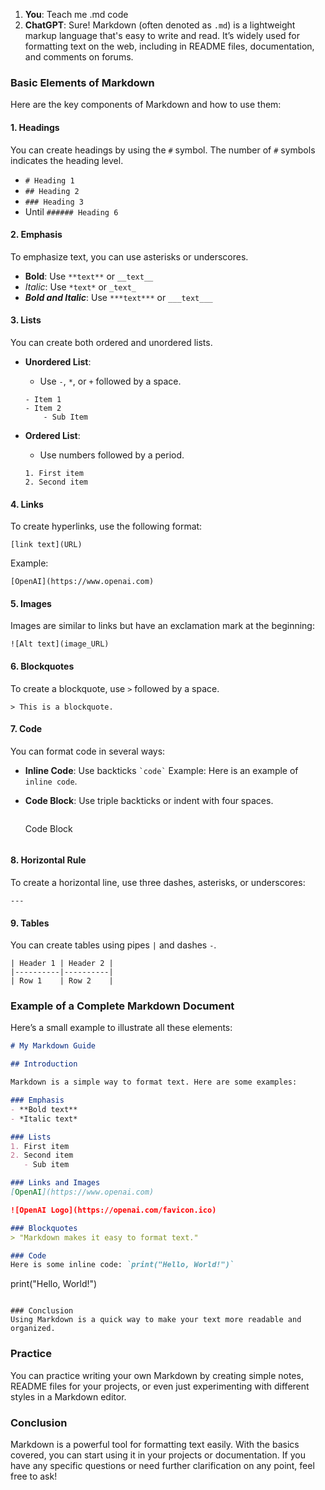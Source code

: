 1. **You**: Teach me .md code
2. **ChatGPT**: Sure! Markdown (often denoted as `.md`) is a lightweight markup language that's easy to write and read. It’s widely used for formatting text on the web, including in README files, documentation, and comments on forums.

### Basic Elements of Markdown

Here are the key components of Markdown and how to use them:

#### 1. **Headings**
You can create headings by using the `#` symbol. The number of `#` symbols indicates the heading level.

- `# Heading 1`
- `## Heading 2`
- `### Heading 3`
- Until `###### Heading 6`

#### 2. **Emphasis**
To emphasize text, you can use asterisks or underscores.

- **Bold**: Use `**text**` or `__text__`
- *Italic*: Use `*text*` or `_text_`
- ***Bold and Italic***: Use `***text***` or `___text___`

#### 3. **Lists**
You can create both ordered and unordered lists.

- **Unordered List**:
  - Use `-`, `*`, or `+` followed by a space.
  ```
  - Item 1
  - Item 2
      - Sub Item
  ```

- **Ordered List**:
  - Use numbers followed by a period.
  ```
  1. First item
  2. Second item
  ```

#### 4. **Links**
To create hyperlinks, use the following format:
```
[link text](URL)
```
Example:
```
[OpenAI](https://www.openai.com)
```

#### 5. **Images**
Images are similar to links but have an exclamation mark at the beginning:
```
![Alt text](image_URL)
```

#### 6. **Blockquotes**
To create a blockquote, use `>` followed by a space.
```
> This is a blockquote.
```

#### 7. **Code**
You can format code in several ways:

- **Inline Code**: Use backticks `` `code` ``
  Example: Here is an example of `inline code`.

- **Code Block**: Use triple backticks or indent with four spaces.
  ```
  ```
  Code Block
  ```
  ```

#### 8. **Horizontal Rule**
To create a horizontal line, use three dashes, asterisks, or underscores:
```
---
```

#### 9. **Tables**
You can create tables using pipes `|` and dashes `-`.
```
| Header 1 | Header 2 |
|----------|----------|
| Row 1    | Row 2    |
```

### Example of a Complete Markdown Document

Here’s a small example to illustrate all these elements:

```markdown
# My Markdown Guide

## Introduction

Markdown is a simple way to format text. Here are some examples:

### Emphasis
- **Bold text**
- *Italic text*

### Lists
1. First item
2. Second item
   - Sub item

### Links and Images
[OpenAI](https://www.openai.com)

![OpenAI Logo](https://openai.com/favicon.ico)

### Blockquotes
> "Markdown makes it easy to format text."

### Code
Here is some inline code: `print("Hello, World!")`

```
print("Hello, World!")
```

### Conclusion
Using Markdown is a quick way to make your text more readable and organized.
```

### Practice

You can practice writing your own Markdown by creating simple notes, README files for your projects, or even just experimenting with different styles in a Markdown editor. 

### Conclusion

Markdown is a powerful tool for formatting text easily. With the basics covered, you can start using it in your projects or documentation. If you have any specific questions or need further clarification on any point, feel free to ask!